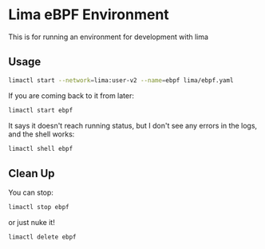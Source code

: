 # Lima eBPF Environment

This is for running an environment for development with lima
 
## Usage

```bash
limactl start --network=lima:user-v2 --name=ebpf lima/ebpf.yaml
```

If you are coming back to it from later:

```bash
limactl start ebpf
```

It says it doesn't reach running status, but I don't see any errors in the logs, and the shell works:

```bash
limactl shell ebpf
```

## Clean Up

You can stop:

```bash
limactl stop ebpf
```

or just nuke it!

```bash
limactl delete ebpf
```
